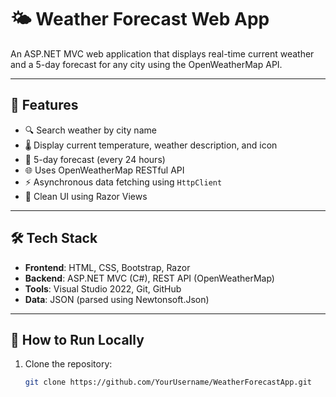 # 🌤️ Weather Forecast Web App

An ASP.NET MVC web application that displays real-time current weather and a 5-day forecast for any city using the OpenWeatherMap API.

---

## 🚀 Features

- 🔍 Search weather by city name
- 🌡️ Display current temperature, weather description, and icon
- 📆 5-day forecast (every 24 hours)
- 🌐 Uses OpenWeatherMap RESTful API
- ⚡ Asynchronous data fetching using `HttpClient`
- 🎨 Clean UI using Razor Views

---

## 🛠️ Tech Stack

- **Frontend**: HTML, CSS, Bootstrap, Razor
- **Backend**: ASP.NET MVC (C#), REST API (OpenWeatherMap)
- **Tools**: Visual Studio 2022, Git, GitHub
- **Data**: JSON (parsed using Newtonsoft.Json)

---

## 🧪 How to Run Locally

1. Clone the repository:
   ```bash
   git clone https://github.com/YourUsername/WeatherForecastApp.git
